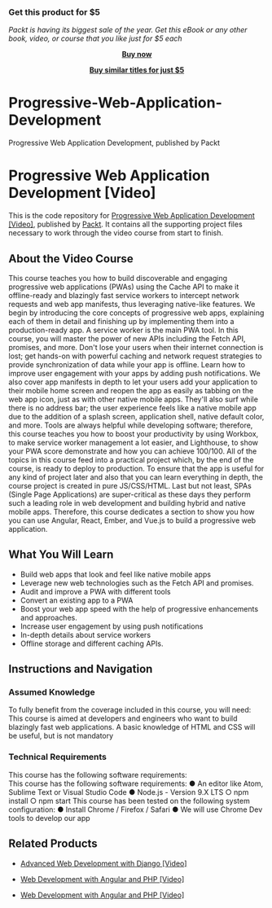
### Get this product for $5

<i>Packt is having its biggest sale of the year. Get this eBook or any other book, video, or course that you like just for $5 each</i>


<b><p align='center'>[Buy now](https://packt.link/9781787285958)</p></b>


<b><p align='center'>[Buy similar titles for just $5](https://subscription.packtpub.com/search)</p></b>


# Progressive-Web-Application-Development
Progressive Web Application Development, published by Packt
# Progressive Web Application Development [Video]
This is the code repository for [Progressive Web Application Development [Video]](https://www.packtpub.com/application-development/progressive-web-application-development-video?utm_source=github&utm_medium=repository&utm_campaign=9781787285958), published by [Packt](https://www.packtpub.com/?utm_source=github). It contains all the supporting project files necessary to work through the video course from start to finish.
## About the Video Course
This course teaches you how to build discoverable and engaging progressive web applications (PWAs) using the Cache API to make it offline-ready and blazingly fast service workers to intercept network requests and web app manifests, thus leveraging native-like features.
We begin by introducing the core concepts of progressive web apps, explaining each of them in detail and finishing up by implementing them into a production-ready app.
A service worker is the main PWA tool. In this course, you will master the power of new APIs including the Fetch API, promises, and more. Don't lose your users when their internet connection is lost; get hands-on with powerful caching and network request strategies to provide synchronization of data while your app is offline. Learn how to improve user engagement with your apps by adding push notifications.
We also cover app manifests in depth to let your users add your application to their mobile home screen and reopen the app as easily as tabbing on the web app icon, just as with other native mobile apps. They'll also surf while there is no address bar; the user experience feels like a native mobile app due to the addition of a splash screen, application shell, native default color, and more.
Tools are always helpful while developing software; therefore, this course teaches you how to boost your productivity by using Workbox, to make service worker management a lot easier, and Lighthouse, to show your PWA score demonstrate and how you can achieve 100/100.
All of the topics in this course feed into a practical project which, by the end of the course, is ready to deploy to production. To ensure that the app is useful for any kind of project later and also that you can learn everything in depth, the course project is created in pure JS/CSS/HTML.
Last but not least, SPAs (Single Page Applications) are super-critical as these days they perform such a leading role in web development and building hybrid and native mobile apps. Therefore, this course dedicates a section to show you how you can use Angular, React, Ember, and Vue.js to build a progressive web application.

<H2>What You Will Learn</H2>
<DIV class=book-info-will-learn-text>
<UL>
<LI>Build web apps that look and feel like native mobile apps&nbsp; 
<LI>Leverage new web technologies such as the Fetch API and promises. 
<LI>Audit and improve a PWA with different tools 
<LI>Convert an existing app to a PWA 
<LI>Boost your web app speed with the help of progressive enhancements and approaches.
<LI>Increase user engagement by using push notifications
<LI>In-depth details about service workers
<LI>Offline storage and different caching APIs.</LI></UL></DIV>

## Instructions and Navigation
### Assumed Knowledge
To fully benefit from the coverage included in this course, you will need:<br/>
This course is aimed at developers and engineers who want to build blazingly fast web applications. A basic knowledge of HTML and CSS will be useful, but is not mandatory
### Technical Requirements
This course has the following software requirements:<br/>
This course has the following software requirements:
●	An editor like Atom, Sublime Text or Visual Studio Code
●	Node.js - Version 9.X LTS
○	npm install
○	npm start
This course has been tested on the following system configuration:
●	Install Chrome / Firefox / Safari 
●	We will use Chrome Dev tools to develop our app


## Related Products
* [Advanced Web Development with Django [Video]](https://www.packtpub.com/web-development/advanced-web-development-django-video?utm_source=github&utm_medium=repository&utm_campaign=9781788628587)

* [Web Development with Angular and PHP [Video]](https://www.packtpub.com/web-development/web-development-angular-and-php-video?utm_source=github&utm_medium=repository&utm_campaign=9781788394321)

* [Web Development with Angular and PHP [Video]](https://www.packtpub.com/web-development/web-development-angular-and-php-video?utm_source=github&utm_medium=repository&utm_campaign=9781788394321)

